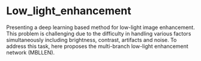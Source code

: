 # Low_light_enhancement
Presenting a deep learning based method for low-light image enhancement. This problem is challenging due to the difficulty in handling various factors simultaneously including brightness, contrast, artifacts and noise. To address this task, here proposes the multi-branch low-light enhancement network (MBLLEN).
